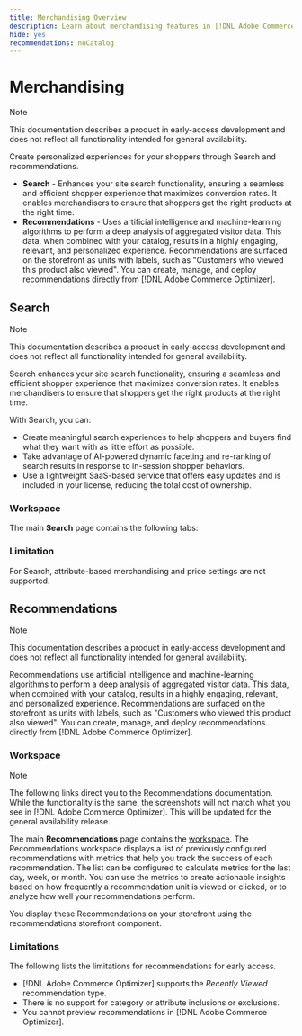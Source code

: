 ```yaml
---
title: Merchandising Overview
description: Learn about merchandising features in [!DNL Adobe Commerce Optimizer].
hide: yes
recommendations: noCatalog
---
```

# Merchandising

>[!NOTE]
>
>This documentation describes a product in early-access development and does not reflect all functionality intended for general availability.

Create personalized experiences for your shoppers through Search and recommendations.

- **Search** - Enhances your site search functionality, ensuring a seamless and efficient shopper experience that maximizes conversion rates. It enables merchandisers to ensure that shoppers get the right products at the right time.  
- **Recommendations** - Uses artificial intelligence and machine-learning algorithms to perform a deep analysis of aggregated visitor data. This data, when combined with your catalog, results in a highly engaging, relevant, and personalized experience. Recommendations are surfaced on the storefront as units with labels, such as "Customers who viewed this product also viewed". You can create, manage, and deploy recommendations directly from [!DNL Adobe Commerce Optimizer].

## Search

>[!NOTE]
>
>This documentation describes a product in early-access development and does not reflect all functionality intended for general availability.

Search enhances your site search functionality, ensuring a seamless and efficient shopper experience that maximizes conversion rates. It enables merchandisers to ensure that shoppers get the right products at the right time. 

With Search, you can:

- Create meaningful search experiences to help shoppers and buyers find what they want with as little effort as possible.
- Take advantage of AI-powered dynamic faceting and re-ranking of search results in response to in-session shopper behaviors.
- Use a lightweight SaaS-based service that offers easy updates and is included in your license, reducing the total cost of ownership.

### Workspace

The main **Search** page contains the following tabs:

### Limitation

For Search, attribute-based merchandising and price settings are not supported.

## Recommendations

>[!NOTE]
>
>This documentation describes a product in early-access development and does not reflect all functionality intended for general availability.

Recommendations use artificial intelligence and machine-learning algorithms to perform a deep analysis of aggregated visitor data. This data, when combined with your catalog, results in a highly engaging, relevant, and personalized experience. Recommendations are surfaced on the storefront as units with labels, such as "Customers who viewed this product also viewed". You can create, manage, and deploy recommendations directly from [!DNL Adobe Commerce Optimizer].

### Workspace

>[!NOTE]
>
>The following links direct you to the Recommendations documentation. While the functionality is the same, the screenshots will not match what you see in [!DNL Adobe Commerce Optimizer]. This will be updated for the general availability release.

The main **Recommendations** page contains the [workspace](../merchandising/recommendations/workspace.md). The Recommendations workspace displays a list of previously configured recommendations with metrics that help you track the success of each recommendation. The list can be configured to calculate metrics for the last day, week, or month. You can use the metrics to create actionable insights based on how frequently a recommendation unit is viewed or clicked, or to analyze how well your recommendations perform.

You display these Recommendations on your storefront using the recommendations storefront component.

### Limitations

The following lists the limitations for recommendations for early access.

- [!DNL Adobe Commerce Optimizer] supports the _Recently Viewed_ recommendation type.
- There is no support for category or attribute inclusions or exclusions.
- You cannot preview recommendations in [!DNL Adobe Commerce Optimizer].

